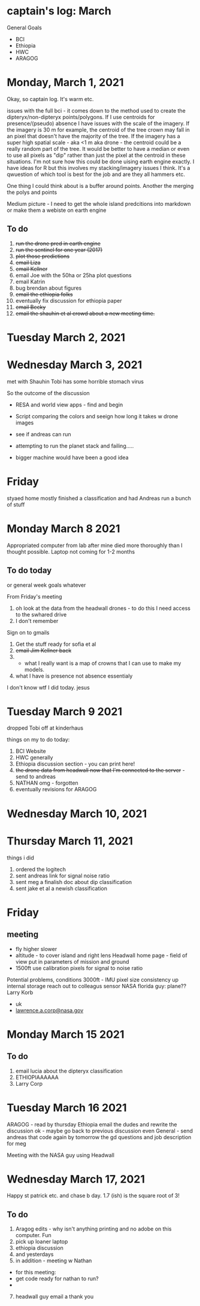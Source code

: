 # captain's log: March

General Goals 
- BCI
- Ethiopia
- HWC
- ARAGOG

# Monday, March 1, 2021

Okay, so captain log. It's warm etc. 

issues with the full bci - it comes down to the method used to create the dipteryx/non-dipteryx points/polygons. If I use centroids for presence/(pseudo) absence I have issues with the scale of the imagery. If the imagery is 30 m for example, the centroid of the tree crown may fall in an pixel that doesn't have the majority of the tree. If the imagery has a super high spatial scale - aka <1 m aka drone - the centroid could be a really random part of the tree. It would be better to have a median or even to use all pixels as "dip" rather than just the pixel at the centroid in these situations. I'm not sure how this could be done uising earth engine exactly. I have ideas for R but this involves my stacking/imagery issues I think. It's a qwuestion of which tool is best for the job and are they all hammers etc. 

One thing I could think about is a buffer around points. Another the merging the polys and points 

Medium picture - I need to get the whole island predcitions into markdown or make them a webiste on earth engine 

## To do
1. ~~run the drone pred in earth engine~~ 
2. ~~run the sentinel for one year (2017)~~
3. ~~plot those predictions~~ 
4. ~~email Liza~~
5. ~~email Kellner~~
6. email Joe with the 50ha or 25ha plot questions
7. email Katrin 
8. bug brendan about figures
9. ~~email the ethiopia folks~~
10. eventually fix discussion for ethiopia paper
11. ~~email Becky~~
12. ~~email the shauhin et al crowd about a new meeting time.~~ 

# Tuesday March 2, 2021


# Wednesday March 3, 2021 

met with Shauhin
Tobi has some horrible stomach virus

So the outcome of the discussion 
- RESA and world view apps - find and begin
- Script comparing the colors and seeign how long it takes w drone images 
- see if andreas can run 

- attempting to run the planet stack and failing..... 
- bigger machine would have been a good idea 

# Friday 

styaed home mostly finished a classification and had Andreas run a bunch of stuff 


# Monday March 8 2021

Appropriated computer from lab after mine died more thoroughly than I thought possible. Laptop not coming for 1-2 months  

## To do today
or general week goals whatever

From Friday's meeting
1. oh look at the data from the headwall drones - to do this I need access to the swhared drive  
2. I don't remember

Sign on to gmails 
1. Get the stuff ready for sofia et al 
2. ~~email Jim Kellner back~~ 
3. - what I really want is a map of crowns that I can use to make my models. 
4. what I have is presence not absence essentialy  

I don't know wtf I did today. jesus 

# Tuesday March 9 2021

dropped Tobi off at kinderhaus 

things on my to do today: 
1. BCI Website 
2. HWC generally 
3. Ethiopia discussion section - you can print here! 
4. ~~the drone data from headwall now that I'm connected to the server~~ - send to andreas 
5. NATHAN omg - forgotten
6. eventually revisions for ARAGOG

# Wednesday March 10, 2021

# Thursday March 11, 2021 
things i did
1. ordered the logitech 
2. sent andreas link for signal noise ratio
3. sent meg a finalish doc about dip classification
4. sent jake et al a newish classification 

# Friday 
## meeting 
- fly higher slower 
- altitude - to cover island and right lens 
Headwall home page - field of view put in parameters of mission and ground 
- 1500ft use calibration pixels for signal to noise ratio 

Potential problems, conditions 
3000ft - IMU pixel size consistency 
up internal storage
reach out to colleagus 
sensor 
NASA florida guy: plane?? Larry Korb
- uk 
-  lawrence.a.corp@nasa.gov

# Monday March 15 2021

## To do 
1. email lucia about the dipteryx classification 
2. ETHIOPIAAAAAA
3. Larry Corp 

# Tuesday March 16 2021


ARAGOG - read by thursday 
Ethiopia email the dudes and rewrite the discussion ok - maybe go back to previous discussion even 
General - send andreas that code again by tomorrow 
the gd questions and job description for meg 

Meeting with the NASA guy using Headwall 

# Wednesday March 17, 2021

Happy st patrick etc. and chase b day. 1.7 (ish) is the square root of 3! 

## To do
1. Aragog edits - why isn't anything printing and no adobe on this computer. Fun 
2. pick up loaner laptop 
3. ethiopia discussion 
4. and yesterdays 
5. in addition - meeting w Nathan
 - for this meeting: 
 - get code ready for nathan to run? 
 - 
7. headwall guy email a thank you 
